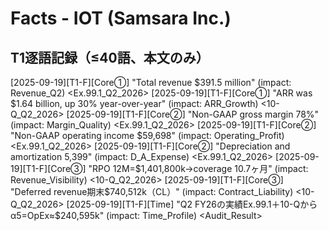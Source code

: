 # Facts - IOT (Samsara Inc.)

## T1逐語記録（≤40語、本文のみ）

[2025-09-19][T1-F][Core①] "Total revenue $391.5 million" (impact: Revenue_Q2) <Ex.99.1_Q2_2026>
[2025-09-19][T1-F][Core①] "ARR was $1.64 billion, up 30% year-over-year" (impact: ARR_Growth) <10-Q_Q2_2026>
[2025-09-19][T1-F][Core②] "Non-GAAP gross margin 78%" (impact: Margin_Quality) <Ex.99.1_Q2_2026>
[2025-09-19][T1-F][Core②] "Non-GAAP operating income $59,698" (impact: Operating_Profit) <Ex.99.1_Q2_2026>
[2025-09-19][T1-F][Core②] "Depreciation and amortization 5,399" (impact: D_A_Expense) <Ex.99.1_Q2_2026>
[2025-09-19][T1-F][Core③] "RPO 12M=$1,401,800k→coverage 10.7ヶ月" (impact: Revenue_Visibility) <10-Q_Q2_2026>
[2025-09-19][T1-F][Core③] "Deferred revenue期末$740,512k（CL）" (impact: Contract_Liability) <10-Q_Q2_2026>
[2025-09-19][T1-F][Time] "Q2 FY26の実績Ex.99.1＋10-Qからα5=OpEx≈$240,595k" (impact: Time_Profile) <Audit_Result>
